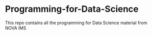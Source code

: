 # Programming-for-Data-Science
This repo contains all the programming for Data Science material from NOVA IMS 
